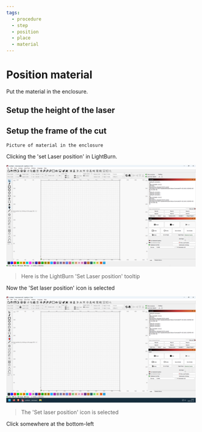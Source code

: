 ```yaml
---
tags:
  - procedure
  - step
  - position
  - place
  - material
---
```


# Position material

Put the material in the enclosure.

## Setup the height of the laser


## Setup the frame of the cut

```text
Picture of material in the enclosure
```

Clicking the 'set Laser position' in LightBurn.

![Here is the LightBurn 'Set Laser position' tooltip](lightburn_set_laser_position_icon_tooltip.png)

> Here is the LightBurn 'Set Laser position' tooltip

Now the 'Set laser position' icon is selected

![The 'Set laser position' icon is selected](lightburn_set_laser_position_icon_selected.png)

> The 'Set laser position' icon is selected

Click somewhere at the bottom-left
